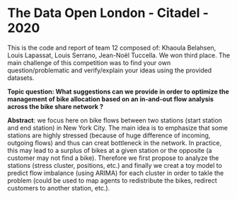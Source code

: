 # The Data Open London - Citadel - 2020

This is the code and report of team 12 composed of: Khaoula Belahsen, Louis Lapassat, Louis Serrano, Jean-Noël Tuccella. We won third place. The main challenge of this competition was to find your own question/problematic and verify/explain your ideas using the provided datasets.

**Topic question: What suggestions can we provide in order to optimize the management of bike allocation based on an in-and-out flow analysis across the bike share network ?**

**Abstract**: we focus here on bike flows between two stations (start station and end station) in New York City. The main idea is to emphasize that some stations are highly stressed (because of huge difference of incoming, outgoing flows) and thus can creat bottleneck in the network. In practice, this may lead to a surplus of bikes at a given station or the opposite (a customer may not find a bike). Therefore we first propose to analyze the stations (stress cluster, positions, etc.) and finally we creat a toy model to predict flow imbalance (using ARIMA) for each cluster in order to takle the problem (could be used to map agents to redistribute the bikes, redirect customers to another station, etc.).

